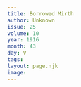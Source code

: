 ```yaml
---
title: Borrowed Mirth
author: Unknown
issue: 25
volume: 10
year: 1916
month: 43
day: V
tags:
layout: page.njk
image:
---
```



